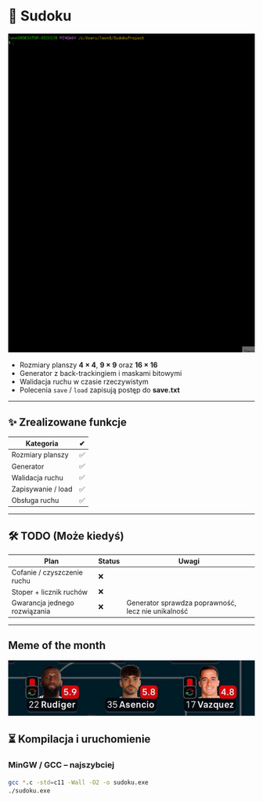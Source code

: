 # 🧩 Sudoku

![Podgląd gry](assets/AnimationSudoku.gif) 


* Rozmiary planszy **4 × 4**, **9 × 9** oraz **16 × 16**  
* Generator z back-trackingiem i maskami bitowymi  
* Walidacja ruchu w czasie rzeczywistym  
* Polecenia `save` / `load` zapisują postęp do **save.txt**

---

## ✨ Zrealizowane funkcje

| Kategoria          | ✔ |
|--------------------|--- |
| Rozmiary planszy   | ✅ |
| Generator          | ✅ | 
| Walidacja ruchu    | ✅ | 
| Zapisywanie / load | ✅ | 
| Obsługa ruchu      | ✅ | 

---

## 🛠️ TODO (Może kiedyś)

| Plan                             | Status | Uwagi                                               |
|----------------------------------|--------|-----------------------------------------------------|
| Cofanie / czyszczenie ruchu      | ❌     |                                                     |
| Stoper + licznik ruchów          | ❌     |                                                     |
| Gwarancja jednego rozwiązania    | ❌     | Generator sprawdza poprawność, lecz nie unikalność  |

---

## Meme of the month
![Meme](assets/Meme.jpg)

## ⏳ Kompilacja i uruchomienie
### MinGW / GCC – najszybciej

```bash
gcc *.c -std=c11 -Wall -O2 -o sudoku.exe
./sudoku.exe

